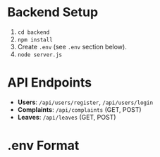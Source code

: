 # Backend Setup
1. `cd backend`
2. `npm install`
3. Create `.env` (see `.env` section below).
4. `node server.js`

# API Endpoints
- **Users**: `/api/users/register`, `/api/users/login`
- **Complaints**: `/api/complaints` (GET, POST)
- **Leaves**: `/api/leaves` (GET, POST)

# .env Format